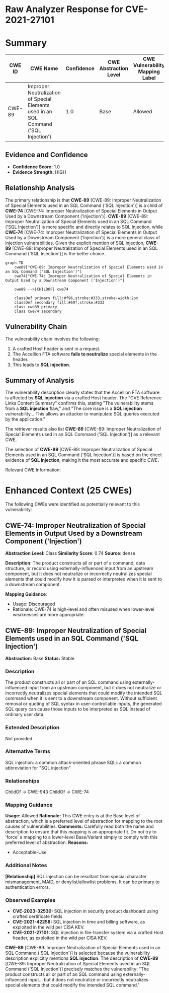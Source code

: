 # Raw Analyzer Response for CVE-2021-27101

# Summary
| CWE ID | CWE Name | Confidence | CWE Abstraction Level | CWE Vulnerability Mapping Label | CWE-Vulnerability Mapping Notes |
|---|---|---|---|---|---|
| CWE-89 | Improper Neutralization of Special Elements used in an SQL Command ('SQL Injection') | 1.0 | Base | Allowed | Primary CWE |

## Evidence and Confidence

*   **Confidence Score:** 1.0
*   **Evidence Strength:** HIGH

## Relationship Analysis
The primary relationship is that **CWE-89** [CWE-89: Improper Neutralization of Special Elements used in an SQL Command ('SQL Injection')] is a child of **CWE-74** [CWE-74: Improper Neutralization of Special Elements in Output Used by a Downstream Component ('Injection')]. **CWE-89** [CWE-89: Improper Neutralization of Special Elements used in an SQL Command ('SQL Injection')] is more specific and directly relates to SQL Injection, while **CWE-74** [CWE-74: Improper Neutralization of Special Elements in Output Used by a Downstream Component ('Injection')] is a more general class of injection vulnerabilities. Given the explicit mention of SQL injection, **CWE-89** [CWE-89: Improper Neutralization of Special Elements used in an SQL Command ('SQL Injection')] is the better choice.

```mermaid
graph TD
    cwe89["CWE-89: Improper Neutralization of Special Elements used in an SQL Command ('SQL Injection')"]
    cwe74["CWE-74: Improper Neutralization of Special Elements in Output Used by a Downstream Component ('Injection')"]
    
    cwe89 -->|CHILDOF| cwe74
    
    classDef primary fill:#f96,stroke:#333,stroke-width:2px
    classDef secondary fill:#69f,stroke:#333
    class cwe89 primary
    class cwe74 secondary
```

## Vulnerability Chain
The vulnerability chain involves the following:
  1.  A crafted Host header is sent in a request.
  2.  The Accellion FTA software **fails to neutralize** special elements in the header.
  3.  This leads to **SQL injection**.

## Summary of Analysis
The vulnerability description clearly states that the Accellion FTA software is affected by **SQL injection** via a crafted Host header. The "CVE Reference Links Content Summary" confirms this, stating "The vulnerability stems from a **SQL injection** flaw," and "The core issue is a **SQL injection** vulnerability... This allows an attacker to manipulate SQL queries executed by the application."

The retriever results also list **CWE-89** [CWE-89: Improper Neutralization of Special Elements used in an SQL Command ('SQL Injection')] as a relevant CWE.

The selection of **CWE-89** [CWE-89: Improper Neutralization of Special Elements used in an SQL Command ('SQL Injection')] is based on the direct evidence of **SQL injection**, making it the most accurate and specific CWE.

Relevant CWE Information:

# Enhanced Context (25 CWEs)
The following CWEs were identified as potentially relevant to this vulnerability:

## CWE-74: Improper Neutralization of Special Elements in Output Used by a Downstream Component ('Injection')
**Abstraction Level**: Class
**Similarity Score**: 0.74
**Source**: dense

**Description**:
The product constructs all or part of a command, data structure, or record using externally-influenced input from an upstream component, but it does not neutralize or incorrectly neutralizes special elements that could modify how it is parsed or interpreted when it is sent to a downstream component.

**Mapping Guidance**:
- Usage: Discouraged
- Rationale: CWE-74 is high-level and often misused when lower-level weaknesses are more appropriate.

## CWE-89: Improper Neutralization of Special Elements used in an SQL Command ('SQL Injection')
**Abstraction:** Base
**Status:** Stable

### Description
The product constructs all or part of an SQL command using externally-influenced input from an upstream component, but it does not neutralize or incorrectly neutralizes special elements that could modify the intended SQL command when it is sent to a downstream component. Without sufficient removal or quoting of SQL syntax in user-controllable inputs, the generated SQL query can cause those inputs to be interpreted as SQL instead of ordinary user data.

### Extended Description
Not provided

### Alternative Terms
SQL injection: a common attack-oriented phrase
SQLi: a common abbreviation for "SQL injection"

### Relationships
ChildOf -> CWE-943
ChildOf -> CWE-74

### Mapping Guidance
**Usage:** Allowed
**Rationale:** This CWE entry is at the Base level of abstraction, which is a preferred level of abstraction for mapping to the root causes of vulnerabilities.
**Comments:** Carefully read both the name and description to ensure that this mapping is an appropriate fit. Do not try to 'force' a mapping to a lower-level Base/Variant simply to comply with this preferred level of abstraction.
**Reasons:**
- Acceptable-Use

### Additional Notes
**[Relationship]** SQL injection can be resultant from special character mismanagement, MAID, or denylist/allowlist problems. It can be primary to authentication errors.

### Observed Examples
- **CVE-2023-32530:** SQL injection in security product dashboard using crafted certificate fields
- **CVE-2021-42258:** SQL injection in time and billing software, as exploited in the wild per CISA KEV.
- **CVE-2021-27101:** SQL injection in file-transfer system via a crafted Host header, as exploited in the wild per CISA KEV.

**CWE-89** [CWE-89: Improper Neutralization of Special Elements used in an SQL Command ('SQL Injection')] is selected because the vulnerability description explicitly mentions **SQL injection**. The description of **CWE-89** [CWE-89: Improper Neutralization of Special Elements used in an SQL Command ('SQL Injection')] precisely matches the vulnerability: "The product constructs all or part of an SQL command using externally-influenced input... but it does not neutralize or incorrectly neutralizes special elements that could modify the intended SQL command."